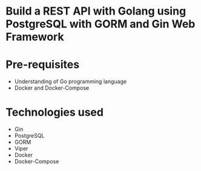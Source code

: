 # Build a REST API with Golang using PostgreSQL with GORM and Gin Web Framework

# Pre-requisites
- Understanding of Go programming language
- Docker and Docker-Compose 

# Technologies used
- Gin
- PostgreSQL
- GORM
- Viper
- Docker
- Docker-Compose

# 